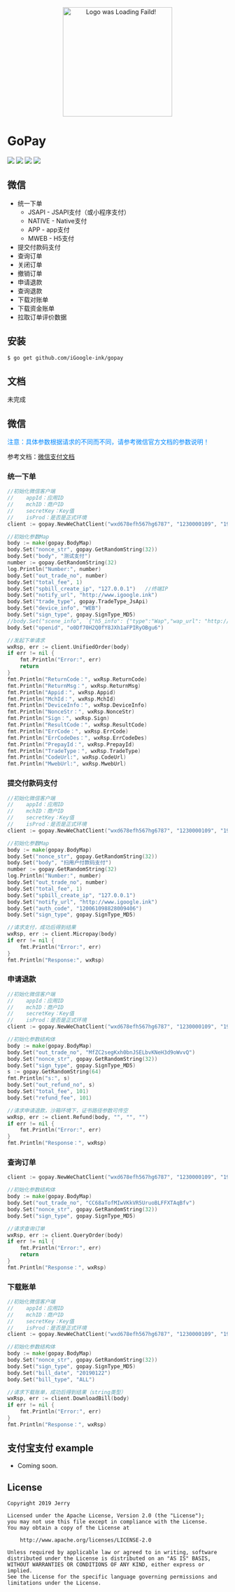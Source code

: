 
<div align=center><a href="https://doc.gopay.ink" target="_blank"><img width="250" height="250" alt="Logo was Loading Faild!" src="https://raw.githubusercontent.com/iGoogle-ink/gopay/master/logo.png"/></a></div>

# GoPay

<a href="https://www.igoogle.ink" target="_blank"><img src="https://img.shields.io/badge/Author-Jerry-blue.svg"/></a>
<a href="https://golang.org" target="_blank"><img src="https://img.shields.io/badge/Golang-1.11+-brightgreen.svg"/></a>
<img src="https://img.shields.io/badge/Build-passing-brightgreen.svg"/>
<a href="http://www.apache.org/licenses/LICENSE-2.0" target="_blank"><img src="https://img.shields.io/badge/License-Apache 2-blue.svg"/></a>

## 微信
* 统一下单
    * JSAPI - JSAPI支付（或小程序支付）
    * NATIVE - Native支付
    * APP - app支付
    * MWEB - H5支付
* 提交付款码支付
* 查询订单
* 关闭订单
* 撤销订单
* 申请退款
* 查询退款
* 下载对账单
* 下载资金账单
* 拉取订单评价数据


## 安装

```bash
$ go get github.com/iGoogle-ink/gopay
```

## 文档

未完成

## 微信

<font color='#0088ff'>注意：具体参数根据请求的不同而不同，请参考微信官方文档的参数说明！</font>

参考文档：[微信支付文档](https://pay.weixin.qq.com/wiki/doc/api/index.html)


### 统一下单
```go
//初始化微信客户端
//    appId：应用ID
//    mchID：商户ID
//    secretKey：Key值
//    isProd：是否是正式环境
client := gopay.NewWeChatClient("wxd678efh567hg6787", "1230000109", "192006250b4c09247ec02edce69f6a2d", false)

//初始化参数Map
body := make(gopay.BodyMap)
body.Set("nonce_str", gopay.GetRandomString(32))
body.Set("body", "测试支付")
number := gopay.GetRandomString(32)
log.Println("Number:", number)
body.Set("out_trade_no", number)
body.Set("total_fee", 1)
body.Set("spbill_create_ip", "127.0.0.1")   //终端IP
body.Set("notify_url", "http://www.igoogle.ink")
body.Set("trade_type", gopay.TradeType_JsApi)
body.Set("device_info", "WEB")
body.Set("sign_type", gopay.SignType_MD5)
//body.Set("scene_info", `{"h5_info": {"type":"Wap","wap_url": "http://www.igoogle.ink","wap_name": "测试支付"}}`)
body.Set("openid", "o0Df70H2Q0fY8JXh1aFPIRyOBgu6")

//发起下单请求
wxRsp, err := client.UnifiedOrder(body)
if err != nil {
	fmt.Println("Error:", err)
	return
}
fmt.Println("ReturnCode：", wxRsp.ReturnCode)
fmt.Println("ReturnMsg：", wxRsp.ReturnMsg)
fmt.Println("Appid：", wxRsp.Appid)
fmt.Println("MchId：", wxRsp.MchId)
fmt.Println("DeviceInfo：", wxRsp.DeviceInfo)
fmt.Println("NonceStr：", wxRsp.NonceStr)
fmt.Println("Sign：", wxRsp.Sign)
fmt.Println("ResultCode：", wxRsp.ResultCode)
fmt.Println("ErrCode：", wxRsp.ErrCode)
fmt.Println("ErrCodeDes：", wxRsp.ErrCodeDes)
fmt.Println("PrepayId：", wxRsp.PrepayId)
fmt.Println("TradeType：", wxRsp.TradeType)
fmt.Println("CodeUrl:", wxRsp.CodeUrl)
fmt.Println("MwebUrl:", wxRsp.MwebUrl)
```

### 提交付款码支付
```go
//初始化微信客户端
//    appId：应用ID
//    mchID：商户ID
//    secretKey：Key值
//    isProd：是否是正式环境
client := gopay.NewWeChatClient("wxd678efh567hg6787", "1230000109", "192006250b4c09247ec02edce69f6a2d", false)

//初始化参数Map
body := make(gopay.BodyMap)
body.Set("nonce_str", gopay.GetRandomString(32))
body.Set("body", "扫用户付款码支付")
number := gopay.GetRandomString(32)
log.Println("Number:", number)
body.Set("out_trade_no", number)
body.Set("total_fee", 1)
body.Set("spbill_create_ip", "127.0.0.1")
body.Set("notify_url", "http://www.igoogle.ink")
body.Set("auth_code", "120061098828009406")
body.Set("sign_type", gopay.SignType_MD5)

//请求支付，成功后得到结果
wxRsp, err := client.Micropay(body)
if err != nil {
	fmt.Println("Error:", err)
}
fmt.Println("Response:", wxRsp)
```

### 申请退款
```go
//初始化微信客户端
//    appId：应用ID
//    mchID：商户ID
//    secretKey：Key值
//    isProd：是否是正式环境
client := gopay.NewWeChatClient("wxd678efh567hg6787", "1230000109", "192006250b4c09247ec02edce69f6a2d", false)

//初始化参数结构体
body := make(gopay.BodyMap)
body.Set("out_trade_no", "MfZC2segKxh0bnJSELbvKNeH3d9oWvvQ")
body.Set("nonce_str", gopay.GetRandomString(32))
body.Set("sign_type", gopay.SignType_MD5)
s := gopay.GetRandomString(64)
fmt.Println("s:", s)
body.Set("out_refund_no", s)
body.Set("total_fee", 101)
body.Set("refund_fee", 101)

//请求申请退款，沙箱环境下，证书路径参数可传空
wxRsp, err := client.Refund(body, "", "", "")
if err != nil {
	fmt.Println("Error:", err)
}
fmt.Println("Response：", wxRsp)
```

### 查询订单
```go
client := gopay.NewWeChatClient("wxd678efh567hg6787", "1230000109", "192006250b4c09247ec02edce69f6a2d", false)

//初始化参数结构体
body := make(gopay.BodyMap)
body.Set("out_trade_no", "CC68aTofMIwVKkVR5UruoBLFFXTAqBfv")
body.Set("nonce_str", gopay.GetRandomString(32))
body.Set("sign_type", gopay.SignType_MD5)

//请求查询订单
wxRsp, err := client.QueryOrder(body)
if err != nil {
	fmt.Println("Error:", err)
	return
}
fmt.Println("Response：", wxRsp)
```

### 下载账单
```go
//初始化微信客户端
//    appId：应用ID
//    mchID：商户ID
//    secretKey：Key值
//    isProd：是否是正式环境
client := gopay.NewWeChatClient("wxd678efh567hg6787", "1230000109", "192006250b4c09247ec02edce69f6a2d", false)

//初始化参数结构体
body := make(gopay.BodyMap)
body.Set("nonce_str", gopay.GetRandomString(32))
body.Set("sign_type", gopay.SignType_MD5)
body.Set("bill_date", "20190122")
body.Set("bill_type", "ALL")

//请求下载账单，成功后得到结果（string类型）
wxRsp, err := client.DownloadBill(body)
if err != nil {
	fmt.Println("Error:", err)
}
fmt.Println("Response：", wxRsp)
```

## 支付宝支付 example

* Coming soon.

## License
```
Copyright 2019 Jerry

Licensed under the Apache License, Version 2.0 (the "License");
you may not use this file except in compliance with the License.
You may obtain a copy of the License at

    http://www.apache.org/licenses/LICENSE-2.0

Unless required by applicable law or agreed to in writing, software
distributed under the License is distributed on an "AS IS" BASIS,
WITHOUT WARRANTIES OR CONDITIONS OF ANY KIND, either express or implied.
See the License for the specific language governing permissions and
limitations under the License.
```